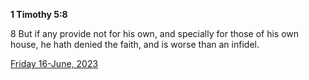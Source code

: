 **1 Timothy 5:8**

8 But if any provide not for his own, and specially for those of his own house, he hath denied the faith, and is worse than an infidel.

[Friday 16-June, 2023](https://t.me/s/daily_scripture)
